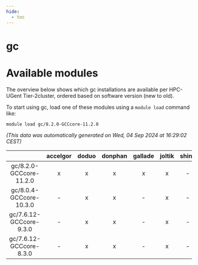 ```yaml
---
hide:
  - toc
---
```


gc
==

# Available modules


The overview below shows which gc installations are available per HPC-UGent Tier-2cluster, ordered based on software version (new to old).

To start using gc, load one of these modules using a `module load` command like:

```shell
module load gc/8.2.0-GCCcore-11.2.0
```

*(This data was automatically generated on Wed, 04 Sep 2024 at 16:29:02 CEST)*  

| |accelgor|doduo|donphan|gallade|joltik|shinx|skitty|
| :---: | :---: | :---: | :---: | :---: | :---: | :---: | :---: |
|gc/8.2.0-GCCcore-11.2.0|x|x|x|x|x|-|x|
|gc/8.0.4-GCCcore-10.3.0|-|x|x|-|x|-|x|
|gc/7.6.12-GCCcore-9.3.0|-|x|x|-|x|-|x|
|gc/7.6.12-GCCcore-8.3.0|-|x|x|-|x|-|x|
